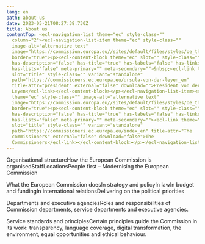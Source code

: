 ```yaml
---
lang: en
path: about-us
date: 2023-05-21T08:27:38.730Z
title: About us
contentTop: <ecl-navigation-list theme="ec" style-class=""
  column="2"><ecl-navigation-list-item theme="ec" style-class=""
  image-alt="alternative text"
  image="https://commission.europa.eu//sites/default/files/styles/oe_theme_ratio_3_2_medium/public/2022-12/vdl_cropped%20for%20hero%20image_about%20european%20commission.png?itok=1sjSKyCb"
  border="true"><p><ecl-content-block theme="ec" slot="" style-class=""
  has-description="false" has-title="true" has-labels="false" has-links="false"
  has-lists="false" meta-primary="" meta-secondary="">&nbsp;<ecl-link theme="ec"
  slot="title" style-class="" variant="standalone"
  path="https://commissioners.ec.europa.eu/ursula-von-der-leyen_en"
  title-attr="president" external="false" download="">President von der
  Leyen</ecl-link></ecl-content-block></p></ecl-navigation-list-item><ecl-navigation-list-item
  theme="ec" style-class="" image-alt="alternative text"
  image="https://commission.europa.eu//sites/default/files/styles/oe_theme_ratio_3_2_medium/avportal/P-041755/00-28.jpg?itok=DRSmMApD"
  border="true"><p><ecl-content-block theme="ec" slot="" style-class=""
  has-description="false" has-title="true" has-labels="false" has-links="false"
  has-lists="false" meta-primary="" meta-secondary=""><ecl-link theme="ec"
  slot="title" style-class="" variant="standalone"
  path="https://commissioners.ec.europa.eu/index_en" title-attr="The
  commissioners" external="false" download="false">The
  Commissioners</ecl-link></ecl-content-block></p></ecl-navigation-list-item></ecl-navigation-list>
---
```

<ecl-navigation-list theme="ec" style-class="" column="3"><ecl-navigation-list-item theme="ec" style-class="" image-alt="" image="" border="false"><p><ecl-content-block theme="ec" slot="title" style-class="" has-description="false" has-title="true" has-labels="false" has-links="true" has-lists="false" meta-primary="" meta-secondary=""><ecl-link theme="ec" slot="title" style-class="" variant="standalone" path="https://commission.europa.eu/about-european-commission/organisational-structure_en" title-attr="Title attribute" external="false" download="false">Organisational structure</ecl-link><ecl-link theme="ec" slot="links" style-class="" variant="standalone" path="https://commission.europa.eu/about-european-commission/organisational-structure/how-commission-organised_en" title-attr="Title attribute" external="false" download="false">How the European Commission is organised</ecl-link><ecl-link theme="ec" slot="links" style-class="" variant="standalone" path="https://commission.europa.eu/about-european-commission/organisational-structure/commission-staff_en" title-attr="Title attribute" external="false" download="false">Staff</ecl-link><ecl-link theme="ec" slot="links" style-class="" variant="standalone" path="https://commission.europa.eu/about-european-commission/organisational-structure/locations_en" title-attr="Title attribute" external="false" download="false">Locations</ecl-link><ecl-link theme="ec" slot="links" style-class="" variant="standalone" path="https://commission.europa.eu/about-european-commission/organisational-structure/people-first-modernising-european-commission_en" title-attr="Title attribute" external="false" download="false">People first – Modernising the European Commission</ecl-link></ecl-content-block>&nbsp;</p></ecl-navigation-list-item><ecl-navigation-list-item theme="ec" style-class="" image-alt="" image="" border="false"><p><ecl-content-block theme="ec" slot="" style-class="" has-description="false" has-title="true" has-labels="false" has-links="true" has-lists="false" meta-primary="" meta-secondary=""><ecl-link theme="ec" slot="title" style-class="" variant="standalone" path="https://commission.europa.eu/about-european-commission/what-european-commission-does_en" title-attr="Title attribute" external="false" download="">What the European Commission does</ecl-link><ecl-link theme="ec" slot="links" style-class="" variant="standalone" path="https://commission.europa.eu/about-european-commission/what-european-commission-does/strategy-and-policy_en" title-attr="Title attribute" external="false" download="false">In strategy and policy</ecl-link><ecl-link theme="ec" slot="links" style-class="" variant="standalone" path="https://commission.europa.eu/about-european-commission/what-european-commission-does/law_en" title-attr="Title attribute" external="false" download="false">In law</ecl-link><ecl-link theme="ec" slot="links" style-class="" variant="standalone" path="https://commission.europa.eu/about-european-commission/what-european-commission-does/budget-and-funding_en" title-attr="Title attribute" external="false" download="false">In budget and funding</ecl-link><ecl-link theme="ec" slot="links" style-class="" variant="standalone" path="https://commission.europa.eu/about-european-commission/what-european-commission-does/international-relations_en" title-attr="Title attribute" external="false" download="false">In international relations</ecl-link><ecl-link theme="ec" slot="links" style-class="" variant="standalone" path="https://commission.europa.eu/about-european-commission/what-european-commission-does/delivering-political-priorities_en" title-attr="Title attribute" external="false" download="false">Delivering on the political priorities</ecl-link></ecl-content-block></p></ecl-navigation-list-item><ecl-navigation-list-item theme="ec" style-class="" image-alt="" image="" border="false"><p><ecl-content-block theme="ec" slot="" style-class="" has-description="true" has-title="true" has-labels="false" has-links="false" has-lists="false" meta-primary="" meta-secondary=""><ecl-link theme="ec" slot="title" style-class="" variant="standalone" path="https://commission.europa.eu/about-european-commission/departments-and-executive-agencies_en" title-attr="Title attribute" external="false" download="">Departments and executive agencies</ecl-link><ecl-text tag="p" theme="ec" is-bold="false" level="" size="m" item-id="" slot="description">Roles and responsibilities of Commission departments, service departments and executive agencies.</ecl-text></ecl-content-block></p></ecl-navigation-list-item><ecl-navigation-list-item style-class="" theme="ec" border="false" image="" image-alt=""><p><ecl-content-block theme="ec" has-description="true" has-title="true" has-labels="false" has-links="false" has-secondarylinks="false" has-lists="false" meta-primary="" meta-secondary="" style-class="" slot=""><ecl-link style-class="" theme="ec" variant="standalone" path="https://commission.europa.eu/about-european-commission/service-standards-and-principles_en" title-attr="Title attribute" external="false" download="false" slot="title">Service standards and principles</ecl-link><ecl-text tag="p" theme="ec" is-bold="false" level="" size="m" item-id="" slot="description">Certain principles guide the Commission in its work: transparency, language coverage, digital transformation, the environment, equal opportunities and ethical behaviour.</ecl-text></ecl-content-block></p></ecl-navigation-list-item></ecl-navigation-list>